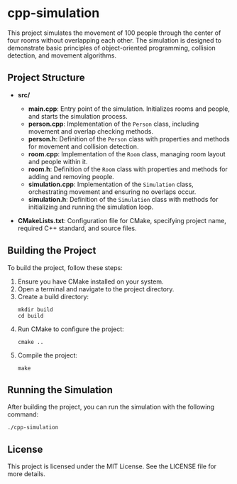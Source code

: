 # cpp-simulation

This project simulates the movement of 100 people through the center of four rooms without overlapping each other. The simulation is designed to demonstrate basic principles of object-oriented programming, collision detection, and movement algorithms.

## Project Structure

- **src/**
  - **main.cpp**: Entry point of the simulation. Initializes rooms and people, and starts the simulation process.
  - **person.cpp**: Implementation of the `Person` class, including movement and overlap checking methods.
  - **person.h**: Definition of the `Person` class with properties and methods for movement and collision detection.
  - **room.cpp**: Implementation of the `Room` class, managing room layout and people within it.
  - **room.h**: Definition of the `Room` class with properties and methods for adding and removing people.
  - **simulation.cpp**: Implementation of the `Simulation` class, orchestrating movement and ensuring no overlaps occur.
  - **simulation.h**: Definition of the `Simulation` class with methods for initializing and running the simulation loop.

- **CMakeLists.txt**: Configuration file for CMake, specifying project name, required C++ standard, and source files.

## Building the Project

To build the project, follow these steps:

1. Ensure you have CMake installed on your system.
2. Open a terminal and navigate to the project directory.
3. Create a build directory:
   ```
   mkdir build
   cd build
   ```
4. Run CMake to configure the project:
   ```
   cmake ..
   ```
5. Compile the project:
   ```
   make
   ```

## Running the Simulation

After building the project, you can run the simulation with the following command:

```
./cpp-simulation
```

## License

This project is licensed under the MIT License. See the LICENSE file for more details.